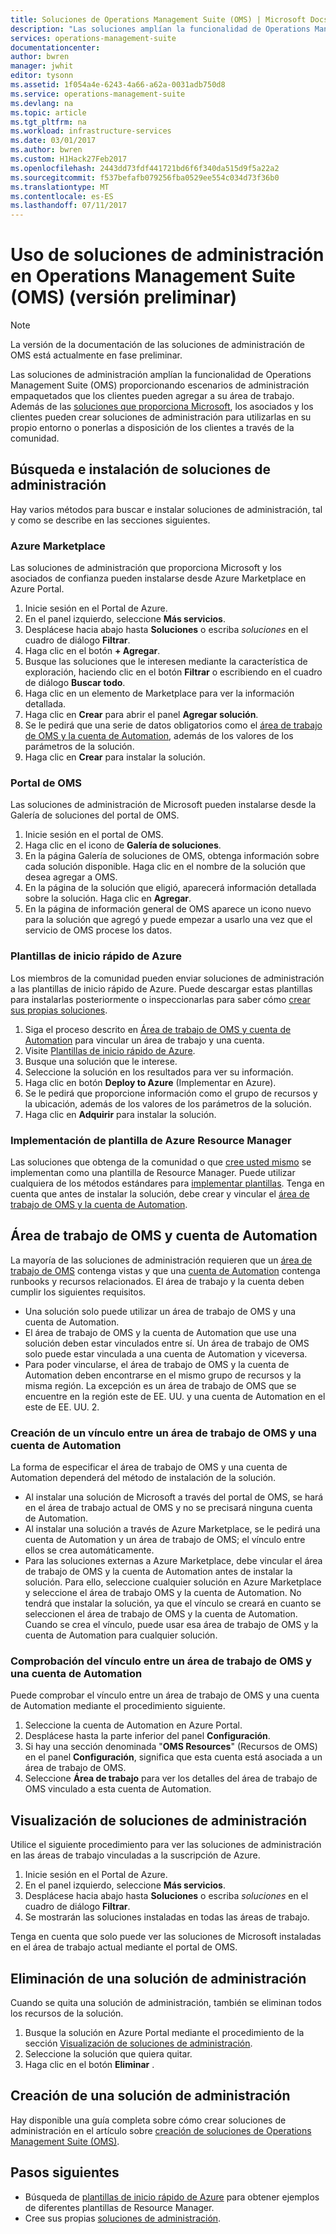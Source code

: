 ```yaml
---
title: Soluciones de Operations Management Suite (OMS) | Microsoft Docs
description: "Las soluciones amplían la funcionalidad de Operations Management Suite (OMS) proporcionando escenarios de administración empaquetados que los clientes pueden agregar a su área de trabajo OMS.  En este artículo se proporciona información sobre cómo los clientes y asociados pueden crear soluciones personalizadas."
services: operations-management-suite
documentationcenter: 
author: bwren
manager: jwhit
editor: tysonn
ms.assetid: 1f054a4e-6243-4a66-a62a-0031adb750d8
ms.service: operations-management-suite
ms.devlang: na
ms.topic: article
ms.tgt_pltfrm: na
ms.workload: infrastructure-services
ms.date: 03/01/2017
ms.author: bwren
ms.custom: H1Hack27Feb2017
ms.openlocfilehash: 2443dd73fdf441721bd6f6f340da515d9f5a22a2
ms.sourcegitcommit: f537befafb079256fba0529ee554c034d73f36b0
ms.translationtype: MT
ms.contentlocale: es-ES
ms.lasthandoff: 07/11/2017
---
```

# <a name="working-with-management-solutions-in-operations-management-suite-oms-preview"></a>Uso de soluciones de administración en Operations Management Suite (OMS) (versión preliminar)
> [!NOTE]
> La versión de la documentación de las soluciones de administración de OMS está actualmente en fase preliminar.    
> 
> 

Las soluciones de administración amplían la funcionalidad de Operations Management Suite (OMS) proporcionando escenarios de administración empaquetados que los clientes pueden agregar a su área de trabajo.  Además de las [soluciones que proporciona Microsoft](../log-analytics/log-analytics-add-solutions.md), los asociados y los clientes pueden crear soluciones de administración para utilizarlas en su propio entorno o ponerlas a disposición de los clientes a través de la comunidad.

## <a name="finding-and-installing-management-solutions"></a>Búsqueda e instalación de soluciones de administración
Hay varios métodos para buscar e instalar soluciones de administración, tal y como se describe en las secciones siguientes.

### <a name="azure-marketplace"></a>Azure Marketplace
Las soluciones de administración que proporciona Microsoft y los asociados de confianza pueden instalarse desde Azure Marketplace en Azure Portal.

1. Inicie sesión en el Portal de Azure.
2. En el panel izquierdo, seleccione **Más servicios**.
3. Desplácese hacia abajo hasta **Soluciones** o escriba *soluciones* en el cuadro de diálogo **Filtrar**.
4. Haga clic en el botón **+ Agregar**.
5. Busque las soluciones que le interesen mediante la característica de exploración, haciendo clic en el botón **Filtrar** o escribiendo en el cuadro de diálogo **Buscar todo**.
6. Haga clic en un elemento de Marketplace para ver la información detallada.
7. Haga clic en **Crear** para abrir el panel **Agregar solución**.
8. Se le pedirá que una serie de datos obligatorios como el [área de trabajo de OMS y la cuenta de Automation](#oms-workspace-and-automation-account), además de los valores de los parámetros de la solución.
9. Haga clic en **Crear** para instalar la solución.

### <a name="oms-portal"></a>Portal de OMS
Las soluciones de administración de Microsoft pueden instalarse desde la Galería de soluciones del portal de OMS.

1. Inicie sesión en el portal de OMS.
2. Haga clic en el icono de **Galería de soluciones**.
3. En la página Galería de soluciones de OMS, obtenga información sobre cada solución disponible. Haga clic en el nombre de la solución que desea agregar a OMS.
4. En la página de la solución que eligió, aparecerá información detallada sobre la solución. Haga clic en **Agregar**.
5. En la página de información general de OMS aparece un icono nuevo para la solución que agregó y puede empezar a usarlo una vez que el servicio de OMS procese los datos.

### <a name="azure-quickstart-templates"></a>Plantillas de inicio rápido de Azure
Los miembros de la comunidad pueden enviar soluciones de administración a las plantillas de inicio rápido de Azure.  Puede descargar estas plantillas para instalarlas posteriormente o inspeccionarlas para saber cómo [crear sus propias soluciones](#creating-a-solution).

1. Siga el proceso descrito en [Área de trabajo de OMS y cuenta de Automation](#oms-workspace-and-automation-account) para vincular un área de trabajo y una cuenta.
2. Visite [Plantillas de inicio rápido de Azure](https://azure.microsoft.com/documentation/templates/).  
3. Busque una solución que le interese.
4. Seleccione la solución en los resultados para ver su información.
5. Haga clic en botón **Deploy to Azure** (Implementar en Azure).
6. Se le pedirá que proporcione información como el grupo de recursos y la ubicación, además de los valores de los parámetros de la solución.
7. Haga clic en **Adquirir** para instalar la solución.

### <a name="deploy-azure-resource-manager-template"></a>Implementación de plantilla de Azure Resource Manager
Las soluciones que obtenga de la comunidad o que [cree usted mismo](#creating-a-solution) se implementan como una plantilla de Resource Manager. Puede utilizar cualquiera de los métodos estándares para [implementar plantillas](../azure-resource-manager/resource-group-template-deploy-portal.md).  Tenga en cuenta que antes de instalar la solución, debe crear y vincular el [área de trabajo de OMS y la cuenta de Automation](#oms-workspace-and-automation-account).

## <a name="oms-workspace-and-automation-account"></a>Área de trabajo de OMS y cuenta de Automation
La mayoría de las soluciones de administración requieren que un [área de trabajo de OMS](../log-analytics/log-analytics-manage-access.md) contenga vistas y que una [cuenta de Automation](../automation/automation-security-overview.md#automation-account-overview) contenga runbooks y recursos relacionados. El área de trabajo y la cuenta deben cumplir los siguientes requisitos.

* Una solución solo puede utilizar un área de trabajo de OMS y una cuenta de Automation.  
* El área de trabajo de OMS y la cuenta de Automation que use una solución deben estar vinculados entre sí. Un área de trabajo de OMS solo puede estar vinculada a una cuenta de Automation y viceversa.
* Para poder vincularse, el área de trabajo de OMS y la cuenta de Automation deben encontrarse en el mismo grupo de recursos y la misma región.  La excepción es un área de trabajo de OMS que se encuentre en la región este de EE. UU. y una cuenta de Automation en el este de EE. UU. 2.

### <a name="creating-a-link-between-an-oms-workspace-and-automation-account"></a>Creación de un vínculo entre un área de trabajo de OMS y una cuenta de Automation
La forma de especificar el área de trabajo de OMS y una cuenta de Automation dependerá del método de instalación de la solución.

* Al instalar una solución de Microsoft a través del portal de OMS, se hará en el área de trabajo actual de OMS y no se precisará ninguna cuenta de Automation.
* Al instalar una solución a través de Azure Marketplace, se le pedirá una cuenta de Automation y un área de trabajo de OMS; el vínculo entre ellos se crea automáticamente.  
* Para las soluciones externas a Azure Marketplace, debe vincular el área de trabajo de OMS y la cuenta de Automation antes de instalar la solución.  Para ello, seleccione cualquier solución en Azure Marketplace y seleccione el área de trabajo OMS y la cuenta de Automation.  No tendrá que instalar la solución, ya que el vínculo se creará en cuanto se seleccionen el área de trabajo de OMS y la cuenta de Automation.  Cuando se crea el vínculo, puede usar esa área de trabajo de OMS y la cuenta de Automation para cualquier solución. 

### <a name="verifying-the-link-between-an-oms-workspace-and-automation-account"></a>Comprobación del vínculo entre un área de trabajo de OMS y una cuenta de Automation
Puede comprobar el vínculo entre un área de trabajo de OMS y una cuenta de Automation mediante el procedimiento siguiente.

1. Seleccione la cuenta de Automation en Azure Portal.
2. Desplácese hasta la parte inferior del panel **Configuración**.
3. Si hay una sección denominada "**OMS Resources**" (Recursos de OMS) en el panel **Configuración**, significa que esta cuenta está asociada a un área de trabajo de OMS.
4. Seleccione **Área de trabajo** para ver los detalles del área de trabajo de OMS vinculado a esta cuenta de Automation.

## <a name="listing-management-solutions"></a>Visualización de soluciones de administración
Utilice el siguiente procedimiento para ver las soluciones de administración en las áreas de trabajo vinculadas a la suscripción de Azure.

1. Inicie sesión en el Portal de Azure.
2. En el panel izquierdo, seleccione **Más servicios**.
3. Desplácese hacia abajo hasta **Soluciones** o escriba *soluciones* en el cuadro de diálogo **Filtrar**.
4. Se mostrarán las soluciones instaladas en todas las áreas de trabajo.

Tenga en cuenta que solo puede ver las soluciones de Microsoft instaladas en el área de trabajo actual mediante el portal de OMS.

## <a name="removing-a-management-solution"></a>Eliminación de una solución de administración
Cuando se quita una solución de administración, también se eliminan todos los recursos de la solución.  

1. Busque la solución en Azure Portal mediante el procedimiento de la sección [Visualización de soluciones de administración](#listing-solutions).
2. Seleccione la solución que quiera quitar.
3. Haga clic en el botón **Eliminar** .

## <a name="creating-a-management-solution"></a>Creación de una solución de administración
Hay disponible una guía completa sobre cómo crear soluciones de administración en el artículo sobre [creación de soluciones de Operations Management Suite (OMS)](operations-management-suite-solutions-creating.md). 

## <a name="next-steps"></a>Pasos siguientes
* Búsqueda de [plantillas de inicio rápido de Azure](https://azure.microsoft.com/documentation/templates) para obtener ejemplos de diferentes plantillas de Resource Manager.
* Cree sus propias [soluciones de administración](operations-management-suite-solutions-creating.md).


